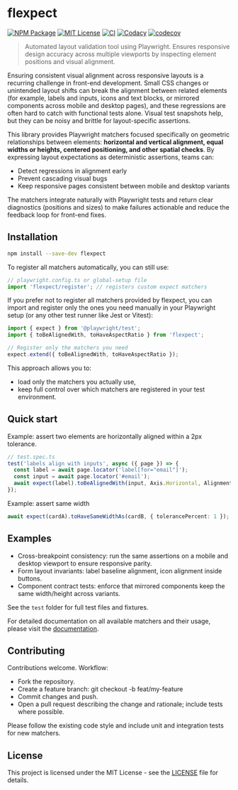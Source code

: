 # flexpect

[![NPM Package][npm-package-image]][npm-package-url]
[![MIT License][license-image]][license-url]
[![CI][ci-image]][ci-url]
[![Codacy][codacy-image]][codacy-url]
[![codecov][codecov-image]][codecov-url]

> Automated layout validation tool using Playwright. Ensures responsive design accuracy across multiple viewports by inspecting element positions and visual alignment.

Ensuring consistent visual alignment across responsive layouts is a recurring challenge in front-end development. Small CSS changes or unintended layout shifts can break the alignment between related elements (for example, labels and inputs, icons and text blocks, or mirrored components across mobile and desktop pages), and these regressions are often hard to catch with functional tests alone. Visual test snapshots help, but they can be noisy and brittle for layout-specific assertions.

This library provides Playwright matchers focused specifically on geometric relationships between elements: **horizontal and vertical alignment, equal widths or heights, centered positioning, and other spatial checks**. By expressing layout expectations as deterministic assertions, teams can:

- Detect regressions in alignment early
- Prevent cascading visual bugs
- Keep responsive pages consistent between mobile and desktop variants

The matchers integrate naturally with Playwright tests and return clear diagnostics (positions and sizes) to make failures actionable and reduce the feedback loop for front-end fixes.

## Installation

```bash
npm install --save-dev flexpect
```

To register all matchers automatically, you can still use:

```typescript
// playwright.config.ts or global-setup file
import 'flexpect/register'; // registers custom expect matchers
```

If you prefer not to register all matchers provided by flexpect, you can import and register only the ones you need manually in your Playwright setup (or any other test runner like Jest or Vitest):

```typescript
import { expect } from '@playwright/test';
import { toBeAlignedWith, toHaveAspectRatio } from 'flexpect';

// Register only the matchers you need
expect.extend({ toBeAlignedWith, toHaveAspectRatio });
```

This approach allows you to:

- load only the matchers you actually use,
- keep full control over which matchers are registered in your test environment.

## Quick start

Example: assert two elements are horizontally aligned within a 2px tolerance.

```typescript
// test.spec.ts
test('labels align with inputs', async ({ page }) => {
  const label = await page.locator('label[for="email"]');
  const input = await page.locator('#email');
  await expect(label).toBeAlignedWith(input, Axis.Horizontal, Alignment.Start, { tolerancePercent: 2 });
});
```

Example: assert same width

```typescript
await expect(cardA).toHaveSameWidthAs(cardB, { tolerancePercent: 1 });
```

## Examples

- Cross-breakpoint consistency: run the same assertions on a mobile and desktop viewport to ensure responsive parity.
- Form layout invariants: label baseline alignment, icon alignment inside buttons.
- Component contract tests: enforce that mirrored components keep the same width/height across variants.

See the `test` folder for full test files and fixtures.

For detailed documentation on all available matchers and their usage, please visit the [documentation](https://cyrilschumacher.github.io/flexpect/).

## Contributing

Contributions welcome. Workflow:

- Fork the repository.
- Create a feature branch: git checkout -b feat/my-feature
- Commit changes and push.
- Open a pull request describing the change and rationale; include tests where possible.

Please follow the existing code style and include unit and integration tests for new matchers.

## License

This project is licensed under the MIT License - see the [LICENSE](LICENSE) file for details.

[npm-package-image]: https://img.shields.io/npm/v/flexpect
[npm-package-url]: https://www.npmjs.com/package/flexpect
[license-image]: http://img.shields.io/badge/license-MIT-blue.svg?style=flat
[license-url]: LICENSE
[ci-image]: https://github.com/cyrilschumacher/flexpect/actions/workflows/ci.yml/badge.svg?branch=main
[ci-url]: https://github.com/cyrilschumacher/flexpect/actions/workflows/ci.yml
[codecov-image]: https://codecov.io/gh/cyrilschumacher/flexpect/graph/badge.svg?token=RTYOKUQF7Z
[codecov-url]: https://codecov.io/gh/cyrilschumacher/flexpect
[codacy-image]: https://app.codacy.com/project/badge/Grade/a908d94ab6ef47bc90ff07512a5519bb
[codacy-url]: https://app.codacy.com/gh/cyrilschumacher/flexpect/dashboard?utm_source=gh&utm_medium=referral&utm_content=&utm_campaign=Badge_grade
